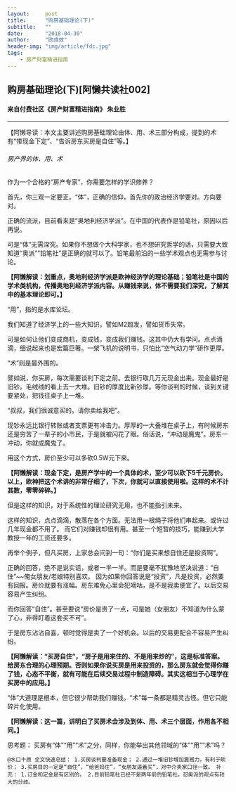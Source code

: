 ```yaml
---
layout:     post
title:      "购房基础理论(下)"
subtitle:   ""
date:       "2018-04-30"
author:     "欧成效"
header-img: "img/article/fdc.jpg"
tags:
    - 房产财富精进指南
---
```

## 购房基础理论(下)[阿懒共读社002]
#### 来自付费社区《房产财富精进指南》 朱业胜

-------

【阿懒导读：本文主要讲述购房基础理论由体、用、术三部分构成，提到的术有“带现金下定”、“告诉房东买房是自住”等。】

###### 房产界的体、用、术
作为一个合格的“房产专家”，你需要怎样的学识修养？

首先，你三观一定要正。“体”，正确的信仰，首先你的政治经济学要对。方向要对。

正确的流派，目前看来是“奥地利经济学派”。在中国的代表作是铅笔社，原因以后再说。

可是“体”无需深究。如果你不想做个大科学家，也不想研究哲学的话，只需要大致知道“奥派”“铅笔社”是正确的就可以了。铅笔最前沿的一些学术观点也无需参与讨论。

**【阿懒解读：划重点，奥地利经济学派是欧神经济学的理论基础；铅笔社是中国的学术类机构，传播奥地利经济学派内容。从赚钱来说，体不需要我们深究，了解其中的基本理论即可。】**

“用”，指的是水库论坛。

我们知道了经济学上的一些大知识。譬如M2超发，譬如货币失常。

可是如何让他们变成商机，变成钱，变成我们赚钱。这其中仍大有学问。点点滴滴，细说起来也是宏篇巨著。一架飞机的说明书，只怕比“空气动力学”研作更厚。

“术”则是最外围的。

譬如说，你买房，每次需要谈判下定之前。去银行取几万元现金出来。现金最好是旧钞。毛绒绒的看上去一大堆。旧钞的厚度比新钞厚。等你谈判的时候，谈到关键要紧处，把钱往桌子上一堆。

“叔叔，我们很诚意买的。请你卖给我吧”。

现钞永远比银行转账或者支票更有冲击力。厚厚的一大叠堆在桌子上，有时候房东还是穷苦了一辈子的小市民，于是就被闪花了眼。俗话说，“冲动是魔鬼”。房东一冲动，你就成魔鬼了。

用这个方式，房价至少可以多砍0.5W元下来。

**【阿懒解读：现金下定，是房产学中的一个具体的术，至少可以砍下5千元房价。以上，欧神把这个术讲的非常仔细了，下次，你就可以直接使用啦。这样的术不计其数，零零碎碎。】**

但是这样的知识，对于系统性的理论研究无用，也不能指引未来。

这样的知识，点点滴滴，散落在各个方面。无法用一根绳子将他们串起来。或许过几年现金都不用了。
而它们对赚钱却很有用。甚至一个短暂的技巧，能赚到大学教授一年的工资还要多。

再举个例子，但凡买房，上家总会问到一句：“你们是买来想自住还是投资啊”。

正确的回答，绝不是说实话，或者一半一半。而是要毫不犹豫地坚决说道：“自住”~~俺女朋友/老娘特别喜欢。
因为如果你回答说是“投资”，凡是投资，必然要有回报。房价就要有涨幅。房东难免心里会犯嘀咕，是不是我卖便宜了。以后交易容易产生纠纷。

而你回答“自住”。甚至要说“房价是贵了一点，可是她（女朋友）不知道为什么蒙了心，非得盯着这套买不可”。

于是房东沾沾自喜，顿时觉得是卖了一个好机会。以后的交易更配合不容易产生纠纷。

**【阿懒解读：“买房自住”，“房子是用来住的、不是用来炒的”，这是标准答案。给房东合理的心理预期。否则如果你说买房是用来投资的，那么房东就会觉得你赚了钱，心态不平衡，就有可能在后续交易过程中制造障碍。其实这相当于心理学在买房中的应用。】**

“体”大道理是根本，但它很少帮助我们赚钱。“术”每一条都是精灵古怪。但它只能碎片化使用。

**【阿懒解读：这一篇，讲明白了买房术会涉及到体、用、术三个层面，作用各不相同。】**

思考题：
买房有“体”“用”“术”之分，同样，你能举出其他领域的“体”“用”“术”吗？

```
@水口十原 全文快速总结： 1.买房谈判要准备现金； 2.通过一堆旧钞增加震撼力，有利于砍价； 3.买房目的一定是“自住”，“给爸妈住”，“女朋友逼着买”，对中介卖家口径一致。 补充： 1.订金和定金是有区别的。 2.目前铅笔社已经不是两年前的铅笔社，怼奥派的观点有较大的分歧。
```




